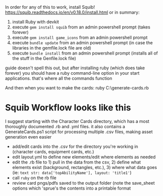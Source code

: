 In order for any of this to work, install Squib! https://squib.readthedocs.io/en/v0.18.0/install.html or in summary:

1) install Ruby with devkit
2) execute `gem install squib` from an admin powershell prompt (takes forever)
3) execute `gem install game_icons` from an admin powershell prompt
4) execute `bundle update` from an admin powershell prompt (in case the libraries in the gemfile.lock file are old)
5) execute `bundle install` from an admin powershell prompt (installs all of the stuff in the Genfile.lock file)

guide doesn't spell this out, but after installing ruby (which does take forever) you should have a ruby command-line option in your start applications. that's where all the commands function

And then when you want to make the cards: ruby C:<wherever you cloned this repo>\generate-cards.rb

# Squib Workflow looks like this
I suggest starting with the Character Cards directory, which has a most thoroughly documented .rb and .yml files. 
it also contains a GenerateCards.ps1 script for processing multiple .csv files, making asset generation even easier

- add/edit cards into the .csv for the directory you're working in (character cards, equipment cards, etc.)
- edit layout.yml to define new elements/edit where elements  as needed
- edit the .rb file to 1) pull in the data from the csv, 2) define what elements exist (background, rectangles, etc.), 3) where what data goes (ie: `text str: data['topAbilityName'], layout: 'title1'`)
- call `ruby` on the rb file
- review card pngs/pdfs saved to the output folder (note the save_sheet options which 'sprue's the contents into a printable format

